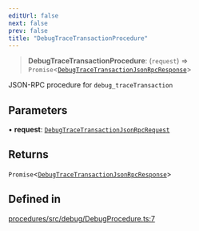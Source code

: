 ```yaml
---
editUrl: false
next: false
prev: false
title: "DebugTraceTransactionProcedure"
---
```


> **DebugTraceTransactionProcedure**: (`request`) => `Promise`\<[`DebugTraceTransactionJsonRpcResponse`](/reference/tevm/procedures/type-aliases/debugtracetransactionjsonrpcresponse/)\>

JSON-RPC procedure for `debug_traceTransaction`

## Parameters

• **request**: [`DebugTraceTransactionJsonRpcRequest`](/reference/tevm/procedures/type-aliases/debugtracetransactionjsonrpcrequest/)

## Returns

`Promise`\<[`DebugTraceTransactionJsonRpcResponse`](/reference/tevm/procedures/type-aliases/debugtracetransactionjsonrpcresponse/)\>

## Defined in

[procedures/src/debug/DebugProcedure.ts:7](https://github.com/evmts/tevm-monorepo/blob/main/packages/procedures/src/debug/DebugProcedure.ts#L7)
